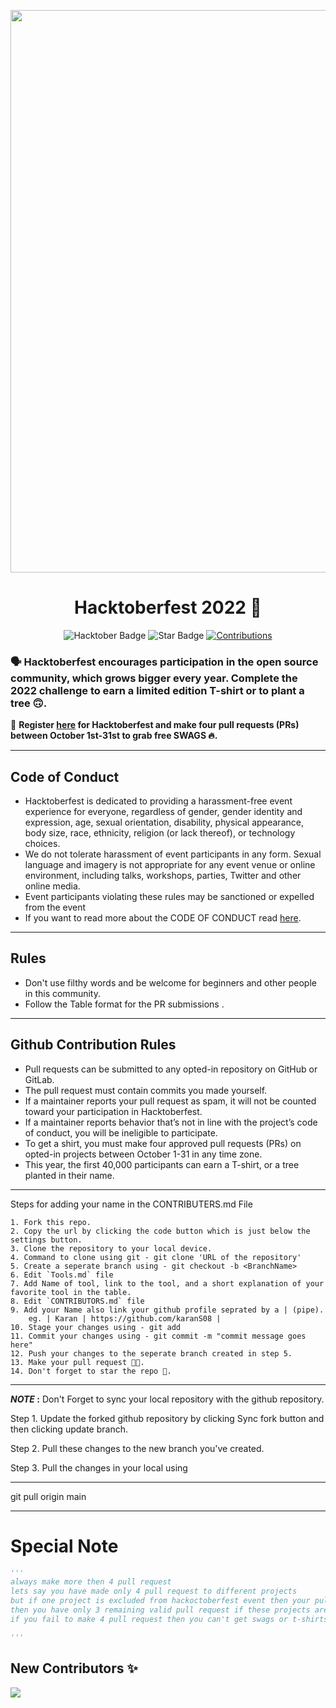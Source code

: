 
<p align="center">
    <a href="https://hacktoberfest.digitalocean.com/">
      <img src="https://github.com/karanS08/ctf-tools-for-forensics/blob/main/assets/Email%20Banners-Dark.png" width=900px>
    </a>
</p>

<h1 align="center"> Hacktoberfest 2022 🎉</h1>

<div align="center">
  
<img src="https://img.shields.io/badge/hacktoberfest-2022-blueviolet" alt="Hacktober Badge"/>
 <img src="https://img.shields.io/static/v1?label=%F0%9F%8C%9F&message=If%20Useful&style=style=flat&color=BC4E99" alt="Star Badge"/>
 <a href="https://github.com/keshavsingh4522" ><img src="https://img.shields.io/badge/Contributions-welcome-violet.svg?style=flat&logo=git" alt="Contributions" /></a>

</div>

### 🗣 Hacktoberfest encourages participation in the open source community, which grows bigger every year. Complete the 2022 challenge to earn a limited edition T-shirt or to plant a tree 🙃.

📢 **Register [here](https://hacktoberfest.digitalocean.com) for Hacktoberfest and make four pull requests (PRs) between October 1st-31st to grab free SWAGS 🔥.**


---

## Code of Conduct

- Hacktoberfest is dedicated to providing a harassment-free event experience for everyone, regardless of gender, gender identity and expression, age, sexual orientation, disability, physical appearance, body size, race, ethnicity, religion (or lack thereof), or technology choices.
- We do not tolerate harassment of event participants in any form. Sexual language and imagery is not appropriate for any event venue or online environment, including talks, workshops, parties, Twitter and other online media.
-  Event participants violating these rules may be sanctioned or expelled from the event
- If you want to read more about the CODE OF CONDUCT read [here](https://github.com/karanS08/ctf-tools/blob/main/CODE_OF_CONDUCT.md).


---
## Rules

- Don't use filthy words and be welcome for beginners and other people in this community.
- Follow the Table format for the PR submissions .


---

## Github Contribution Rules
- Pull requests can be submitted to any opted-in repository on GitHub or GitLab.
- The pull request must contain commits you made yourself.
- If a maintainer reports your pull request as spam, it will not be counted toward your participation in Hacktoberfest.
- If a maintainer reports behavior that’s not in line with the project’s code of conduct, you will be ineligible to participate.
- To get a shirt, you must make four approved pull requests (PRs) on opted-in projects between October 1-31 in any time zone.
- This year, the first 40,000 participants can earn a T-shirt, or a tree planted in their name.
---

Steps for adding your name in the CONTRIBUTERS.md File

    1. Fork this repo.
    2. Copy the url by clicking the code button which is just below the settings button.
    3. Clone the repository to your local device.
    4. Command to clone using git - git clone 'URL of the repository'
    5. Create a seperate branch using - git checkout -b <BranchName>
    6. Edit `Tools.md` file 
    7. Add Name of tool, link to the tool, and a short explanation of your favorite tool in the table.
    8. Edit `CONTRIBUTORS.md` file
    9. Add your Name also link your github profile seprated by a | (pipe).
        eg. | Karan | https://github.com/karanS08 | 
    10. Stage your changes using - git add
    11. Commit your changes using - git commit -m "commit message goes here"
    12. Push your changes to the seperate branch created in step 5.
    13. Make your pull request 🙌🏽.
    14. Don't forget to star the repo 🙂.

----


   **_NOTE_ :** Don't Forget to sync your local repository with the github repository. 
   
   Step 1. Update the forked github repository by clicking Sync fork button and then clicking update branch.
   
   Step 2. Pull these changes to the new branch you've created.
   
   Step 3. Pull the changes in your local using 
   
   ---
   
   git pull origin main
   
   ----


# Special Note 
```py
'''
always make more then 4 pull request
lets say you have made only 4 pull request to different projects
but if one project is excluded from hackoctoberfest event then your pull request will not be counted and 
then you have only 3 remaining valid pull request if these projects are not excluded.
if you fail to make 4 pull request then you can't get swags or t-shirts.

'''
```

## New Contributors ✨
<a href = "https://github.com/karanS08/ctf-tools/graphs/contributors">
  <img src = "https://contrib.rocks/image?repo=karanS08/ctf-tools"/>
</a>
